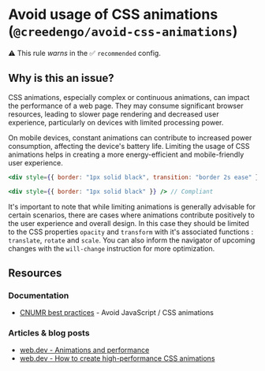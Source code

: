 # Avoid usage of CSS animations (`@creedengo/avoid-css-animations`)

⚠️ This rule _warns_ in the ✅ `recommended` config.

<!-- end auto-generated rule header -->

## Why is this an issue?

CSS animations, especially complex or continuous animations, can impact the performance of a web page.
They may consume significant browser resources, leading to slower page rendering and decreased user experience,
particularly on devices with limited processing power.

On mobile devices, constant animations can contribute to increased power consumption, affecting the device's battery
life.
Limiting the usage of CSS animations helps in creating a more energy-efficient and mobile-friendly user experience.

```jsx
<div style={{ border: "1px solid black", transition: "border 2s ease" }} /> // Non-compliant
```

```jsx
<div style={{ border: "1px solid black" }} /> // Compliant
```

It's important to note that while limiting animations is generally advisable for certain scenarios, there are cases
where animations contribute positively to the user experience and overall design.
In this case they should be limited to the CSS properties `opacity` and `transform` with it's associated
functions : `translate`, `rotate` and `scale`.
You can also inform the navigator of upcoming changes with the `will-change` instruction for more optimization.

## Resources

### Documentation

- [CNUMR best practices](https://github.com/cnumr/best-practices/blob/main/chapters/BP_039_en.md) - Avoid JavaScript /
  CSS animations

### Articles & blog posts

- [web.dev - Animations and performance](https://web.dev/articles/animations-and-performance)
- [web.dev - How to create high-performance CSS animations](https://web.dev/articles/animations-guide)
